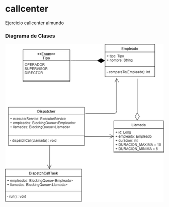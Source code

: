 # callcenter

Ejercicio callcenter almundo

### Diagrama de Clases ###

![Alt text](https://raw.githubusercontent.com/mdeciervo/callcenter/master/doc/Callcenter.png?2)
